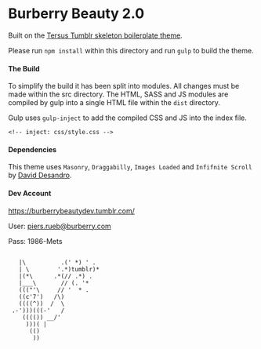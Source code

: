# Burberry Beauty 2.0

Built on the <a href="https://github.com/splorp/tersus-tumblr">Tersus Tumblr skeleton boilerplate theme</a>.

Please run ```npm install``` within this directory and run ```gulp``` to build the theme.

#### The Build

To simplify the build it has been split into modules. All changes must be made within the src directory. The HTML, SASS and JS modules are compiled by gulp into a single HTML file within the ```dist``` directory.

Gulp uses ```gulp-inject``` to add the compiled CSS and JS into the index file.

```
<!-- inject: css/style.css -->
```

####  Dependencies

This theme uses ```Masonry```, ```Draggabilly```, ```Images Loaded``` and ```Infifnite Scroll``` by <a href="https://desandro.com/">David Desandro</a>.

#### Dev Account

https://burberrybeautydev.tumblr.com/

User: piers.rueb@burberry.com

Pass: 1986-Mets

```

   |\          .(' *) ' .
   | \        '.*)tumblr)*
   |(*\      .*(// .*) .
   |___\       // (. '*
   ((("'\     // '  * .
   ((c'7')   /\)
   ((((^))  /  \
 .-')))(((-'   /
    (((()) __/'
     )))( |
      (()
       ))

```

